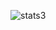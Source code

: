
![stats3](https://github-readme-stats.vercel.app/api?username=greekbookhero&show_icons=true&theme=merko)
